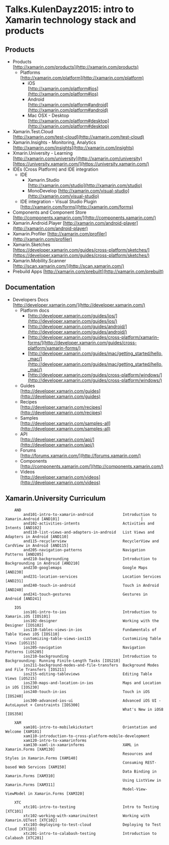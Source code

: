 # Talks.KulenDayz2015: intro to Xamarin technology stack and products


## Products

*	Products		
	[http://xamarin.com/products](http://xamarin.com/products)		
	*	Platforms		
		[http://xamarin.com/platform](http://xamarin.com/platform)	
		* 	iOS		
			[http://xamarin.com/platform#ios](http://xamarin.com/platform#ios)		
		* 	Android		
			[http://xamarin.com/platform#android](http://xamarin.com/platform#android)		
		* 	Mac OSX - Desktop	
			[http://xamarin.com/platform#desktop](http://xamarin.com/platform#desktop)		
*	Xamarin.Test.Cloud		
	[http://xamarin.com/test-cloud](http://xamarin.com/test-cloud)  	
*	Xamarin.Insights - Monitoring, Analytics		  
	[http://xamarin.com/insights](http://xamarin.com/insights)  	
*	Xmarin.University - Learning   		
	[http://xamarin.com/university](http://xamarin.com/university)
	[https://university.xamarin.com/](https://university.xamarin.com/)
*	IDEs (Cross Platform) and IDE integration	
	*	IDE
		*	Xamarin.Studio		
			[http://xamarin.com/studio](http://xamarin.com/studio)  	
		*	MonoDevelop
			[http://xamarin.com/visual-studio](http://xamarin.com/visual-studio)  	
	*	IDE integration - Visual Studio Plugin	 		
		[http://xamarin.com/forms](http://xamarin.com/forms)  	
*	Components and Component Store			
	[http://components.xamarin.com/](http://components.xamarin.com/)  	
*	Xamarin.Android.Player
	[http://xamarin.com/android-player](http://xamarin.com/android-player)  	
*	Xamarin.Profiler
	[http://xamarin.com/profiler](http://xamarin.com/profiler)  	
*	Xamarin.Sketches		
	[https://developer.xamarin.com/guides/cross-platform/sketches/](https://developer.xamarin.com/guides/cross-platform/sketches/)  	
*	Xamarin.Mobility.Scanner			
	[http://scan.xamarin.com/](http://scan.xamarin.com/)  	
*	Prebuild Apps
	[http://xamarin.com/prebuilt](http://xamarin.com/prebuilt)  	



## Documentation

* 	Developers Docs		
	[http://developer.xamarin.com/](http://developer.xamarin.com/)		
	*	Platform docs		
		*	[http://developer.xamarin.com/guides/ios/](http://developer.xamarin.com/guides/ios/)		
		*	[http://developer.xamarin.com/guides/android/](http://developer.xamarin.com/guides/android/)		
		*	[http://developer.xamarin.com/guides/cross-platform/xamarin-forms/](http://developer.xamarin.com/guides/cross-platform/xamarin-forms/)		
		*	[http://developer.xamarin.com/guides/mac/getting_started/hello,_mac/](http://developer.xamarin.com/guides/mac/getting_started/hello,_mac/)		
		*	[http://developer.xamarin.com/guides/cross-platform/windows/](http://developer.xamarin.com/guides/cross-platform/windows/)		
	*	Guides		
		[http://developer.xamarin.com/guides](http://developer.xamarin.com/guides)		
	*	Recipes		
		[http://developer.xamarin.com/recipes](http://developer.xamarin.com/recipes)		
	*	Samples		
		[http://developer.xamarin.com/samples-all](http://developer.xamarin.com/samples-all)		
	*	API		
		[http://developer.xamarin.com/api/](http://developer.xamarin.com/api/)
	*	Forums		
		[http://forums.xamarin.com/](http://forums.xamarin.com/)
	*	Components		
		[http://components.xamarin.com/](http://components.xamarin.com/)
	*	Videos		
		[http://developer.xamarin.com/videos](http://developer.xamarin.com/videos)


## Xamarin.University Curriculum		

```
	AND    
		and101-intro-to-xamarin-android           	Introduction to Xamarin.Android [AND101]                                    |
		and102-activities-intents                 	Activities and Intents [AND102]          
		and110-list-views-and-adapters-in-android 	List Views and Adapters in Android [AND110]
		and115-recyclerview							RecyclerView and CardView in Android [AND115]
		and205-navigation-patterns					Navigation Patterns [AND205]
		and210-backgrounding						Introduction to Backgrounding in Android [AND210]
		and230-googlemaps							Google Maps [AND230]
		and231-location-services					Location Services [AND231]
		and240-touch-in-android						Touch in Android [AND240]
		and241-touch-gestures						Gestures in Android [AND241]
		
	IOS	
		ios101-intro-to-ios							Introduction to Xamarin.iOS [IOS101]
		ios102-designer								Working with the Designer [IOS102]
		ios110-tables-views-in-ios					Fundamentals of Table Views iOS [IOS110]
		customizing-table-views-ios115				Customizing Table Views [iOS115]
		ios205-navigation							Navigation Patterns [iOS205]
		ios210-backgrounding						Introduction to Backgrounding: Running Finite-Length Tasks [IOS210]
		ios211-background-modes-and-file-transfers	Background Modes and File Transfers [IOS211]
		ios215-editing-tableviews					Editing Table Views [iOS215]
		ios230-maps-and-location-in-ios				Maps and Location in iOS [IOS230]
		ios240-touch-in-ios							Touch in iOS [IOS240]
		ios300-advanced-ios-ui						Advanced iOS UI - AutoLayout + Constraints [IOS300]
													What's New in iOS8 [IOS350]
		
	XAM		
		xam101-intro-to-mobilekickstart				Orientation and Welcome [XAM101]
		xam110-introduction-to-cross-platform-mobile-development	
		xam120-intro-to-xamarinforms	
		xam130-xaml-in-xamarinforms					XAML in Xamarin.Forms [XAM130]
													Resources and Styles in Xamarin.Forms [XAM140]
													Consuming REST-based Web Services [XAM150]
													Data Binding in Xamarin.Forms [XAM310]
													Using ListView in Xamarin.Forms [XAM311]
													Model-View-ViewModel in Xamarin.Forms [XAM320]
		
	XTC		
		xtc101-intro-to-testing						Intro to Testing [XTC101]
		xtc102-working-with-xamarinuitest			Working with Xamarin.UITest [XTC102]
		xtc103-deploying-to-test-cloud				Deploying to Test Cloud [XTC103]
		xtc201-intro-to-calabash-testing			Introduction to Calabash [XTC201]
```